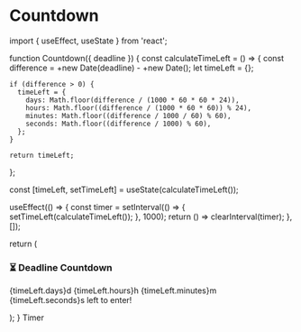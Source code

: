 # Countdown
import { useEffect, useState } from 'react';

function Countdown({ deadline }) {
  const calculateTimeLeft = () => {
    const difference = +new Date(deadline) - +new Date();
    let timeLeft = {};

    if (difference > 0) {
      timeLeft = {
        days: Math.floor(difference / (1000 * 60 * 60 * 24)),
        hours: Math.floor((difference / (1000 * 60 * 60)) % 24),
        minutes: Math.floor((difference / 1000 / 60) % 60),
        seconds: Math.floor((difference / 1000) % 60),
      };
    }

    return timeLeft;
  };

  const [timeLeft, setTimeLeft] = useState(calculateTimeLeft());

  useEffect(() => {
    const timer = setInterval(() => {
      setTimeLeft(calculateTimeLeft());
    }, 1000);
    return () => clearInterval(timer);
  }, []);

  return (
    <div className="text-center mb-8">
      <h3 className="text-2xl font-semibold mb-2">⏳ Deadline Countdown</h3>
      <p className="text-lg">
        {timeLeft.days}d {timeLeft.hours}h {timeLeft.minutes}m {timeLeft.seconds}s left to enter!
      </p>
    </div>
  );
}
 Timer
